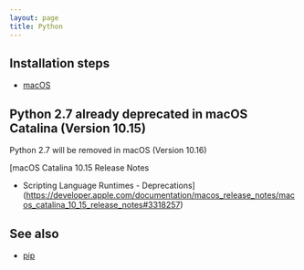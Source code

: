 ```yaml
---
layout: page
title: Python
---
```


## Installation steps

- [macOS](/python-macos-installation.html)

## Python 2.7 already deprecated in macOS Catalina (Version 10.15)

Python 2.7 will be removed in macOS (Version 10.16)

[macOS Catalina 10.15 Release Notes

- Scripting Language Runtimes - Deprecations](https://developer.apple.com/documentation/macos_release_notes/macos_catalina_10_15_release_notes#3318257)

## See also

- [pip](/pip.html)
